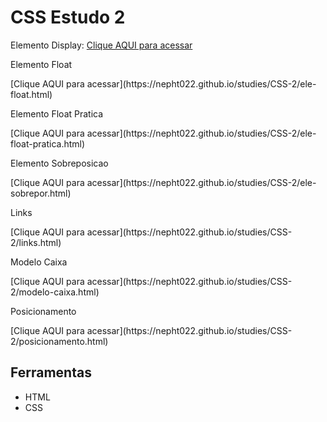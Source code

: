 # CSS Estudo 2

Elemento Display:
[Clique AQUI para acessar](https://nepht022.github.io/studies/CSS-2/ele-display.html)<br>

<P>Elemento Float</P> [Clique AQUI para acessar](https://nepht022.github.io/studies/CSS-2/ele-float.html)<br>
<P>Elemento Float Pratica</P> [Clique AQUI para acessar](https://nepht022.github.io/studies/CSS-2/ele-float-pratica.html)<br>
<P>Elemento Sobreposicao</P> [Clique AQUI para acessar](https://nepht022.github.io/studies/CSS-2/ele-sobrepor.html)<br>
<P>Links</P> [Clique AQUI para acessar](https://nepht022.github.io/studies/CSS-2/links.html)<br>
<P>Modelo Caixa</P> [Clique AQUI para acessar](https://nepht022.github.io/studies/CSS-2/modelo-caixa.html)<br>
<P>Posicionamento</P> [Clique AQUI para acessar](https://nepht022.github.io/studies/CSS-2/posicionamento.html)


## Ferramentas

- HTML
- CSS
